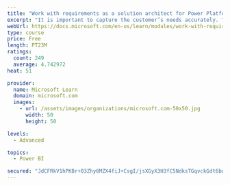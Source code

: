 ```yaml
---
title: "Work with requirements as a solution architect for Power Platform and Dynamics 365"
excerpt: "It is important to capture the customer’s needs accurately. This module explains how to capture requirements and identify functional and non-functional items."
webUrl: https://docs.microsoft.com/en-us/learn/modules/work-with-requirements/
type: course
price: Free
length: PT23M
ratings:
  count: 249
  average: 4.742972
heat: 51

provider:
  name: Microsoft Learn
  domain: microsoft.com
  images:
    - url: /assets/images/organizations/microsoft.com-50x50.jpg
      width: 50
      height: 50

levels:
  - Advanced

topics:
  - Power BI

secured: "JdCFRkV1hPKBr+03Zhy6MZX4fiJ+CsgI/jsXGyX3H3fC5NdksTGqvckGdt6bwobZ1sHxCjAvZbYeUNc0EUD3ub1nUck+3dbnDP1hJ+BZwQk8+PqOCC1LzCn4fwVNDveQcBgd/sN6nKheMRmk+gDr+zvzfGY2m9eX8rXL1AGhKB88XqUQdndmzamBvXPFexhgRCNSw5Ky2YcEJ0l9rt7Sra/Vf0urSKP4bauQCzA19+9sDPKpX8RCbBaIt/1s5mnmiwZ5NjRAGuR16c7Ea89IluJ640tSuyTQBuHxNhprtZLmNqw4qpvkK+nEumjMaP03Nj9i91jxwMvh6hyn5eLmO8ZL9UAe5E70ochacrCH2wWpI/5J73W8Sn9lf6w5bW0K0+OGp5dE1ckPR4Yaj41RUQ==;ePT1+cGuEkMm3vtJ9H62iw=="
---
```


